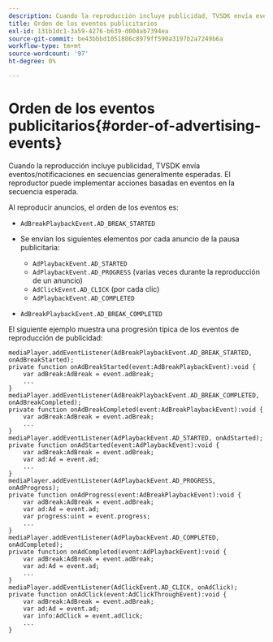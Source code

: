 ```yaml
---
description: Cuando la reproducción incluye publicidad, TVSDK envía eventos/notificaciones en secuencias generalmente esperadas. El reproductor puede implementar acciones basadas en eventos en la secuencia esperada.
title: Orden de los eventos publicitarios
exl-id: 131b1dc1-3a59-4276-b639-d004ab7394ea
source-git-commit: be43bbbd1051886c8979ff590a3197b2a7249b6a
workflow-type: tm+mt
source-wordcount: '97'
ht-degree: 0%

---
```


# Orden de los eventos publicitarios{#order-of-advertising-events}

Cuando la reproducción incluye publicidad, TVSDK envía eventos/notificaciones en secuencias generalmente esperadas. El reproductor puede implementar acciones basadas en eventos en la secuencia esperada.

<!--<a id="section_69E3CCBC57BB48399799876E83908348"></a>-->

Al reproducir anuncios, el orden de los eventos es:

* `AdBreakPlaybackEvent.AD_BREAK_STARTED`
* Se envían los siguientes elementos por cada anuncio de la pausa publicitaria:

   * `AdPlaybackEvent.AD_STARTED`
   * `AdPlaybackEvent.AD_PROGRESS` (varias veces durante la reproducción de un anuncio)
   * `AdClickEvent.AD_CLICK` (por cada clic)
   * `AdPlaybackEvent.AD_COMPLETED`

* `AdBreakPlaybackEvent.AD_BREAK_COMPLETED`

El siguiente ejemplo muestra una progresión típica de los eventos de reproducción de publicidad:

```
mediaPlayer.addEventListener(AdBreakPlaybackEvent.AD_BREAK_STARTED, onAdBreakStarted); 
private function onAdBreakStarted(event:AdBreakPlaybackEvent):void { 
    var adBreak:AdBreak = event.adBreak; 
    ... 
} 
mediaPlayer.addEventListener(AdBreakPlaybackEvent.AD_BREAK_COMPLETED, onAdBreakCompleted); 
private function onAdBreakCompleted(event:AdBreakPlaybackEvent):void { 
    var adBreak:AdBreak = event.adBreak; 
    ... 
} 
mediaPlayer.addEventListener(AdPlaybackEvent.AD_STARTED, onAdStarted); 
private function onAdStarted(event:AdPlaybackEvent):void { 
    var adBreak:AdBreak = event.adBreak; 
    var ad:Ad = event.ad; 
    ... 
} 
mediaPlayer.addEventListener(AdPlaybackEvent.AD_PROGRESS, onAdProgress); 
private function onAdProgress(event:AdBreakPlaybackEvent):void { 
    var adBreak:AdBreak = event.adBreak; 
    var ad:Ad = event.ad;  
    var progress:uint = event.progress; 
    ... 
} 
mediaPlayer.addEventListener(AdPlaybackEvent.AD_COMPLETED, onAdCompleted); 
private function onAdCompleted(event:AdPlaybackEvent):void { 
    var adBreak:AdBreak = event.adBreak; 
    var ad:Ad = event.ad; 
    ... 
} 
mediaPlayer.addEventListener(AdClickEvent.AD_CLICK, onAdClick); 
private function onAdClick(event:AdClickThroughEvent):void { 
    var adBreak:AdBreak = event.adBreak; 
    var ad:Ad = event.ad; 
    var info:AdClick = event.adClick; 
    ... 
} 
```
